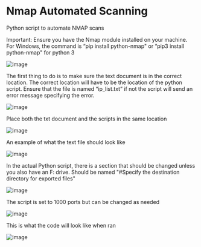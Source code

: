 # Nmap Automated Scanning
 Python script to automate NMAP scans

Important: Ensure you have the Nmap module installed on your machine. For Windows, the command is “pip install python-nmap" or “pip3 install python-nmap" for python 3 

![image](https://github.com/anilaplix/Nmap-Automated-Scanning/assets/137752486/14f7b48d-343c-42b3-b77e-d4387e2a8208)


The first thing to do is to make sure the text document is in the correct location. The correct location will have to be the location of the python script. Ensure that the file is named “ip_list.txt” if not the script will send an error message specifying the error. 

![image](https://github.com/anilaplix/Nmap-Automated-Scanning/assets/137752486/12caea16-0ed7-4fb5-af83-424feaedddeb)


Place both the txt document and the scripts in the same location


![image](https://github.com/anilaplix/Nmap-Automated-Scanning/assets/137752486/f128a9cc-fd8e-4e67-9425-2cf74d9c0f7e)

An example of what the text file should look like


![image](https://github.com/anilaplix/Nmap-Automated-Scanning/assets/137752486/e9eb7e3a-c994-457e-befb-a85c746375e1)


In the actual Python script, there is a section that should be changed unless you also have an F: drive. 
Should be named "#Specify the destination directory for exported files"

![image](https://github.com/anilaplix/Nmap-Automated-Scanning/assets/137752486/32302a1e-d59e-4a64-aafb-bcc77a2d1c7b)



The script is set to 1000 ports but can be changed as needed

![image](https://github.com/anilaplix/Nmap-Automated-Scanning/assets/137752486/de628ed1-d75f-4925-ad52-4accefd533ac)

This is what the code will look like when ran


![image](https://github.com/anilaplix/Nmap-Automated-Scanning/assets/137752486/fe3dafa7-e289-49a0-9f97-f52e692c1e7e)

